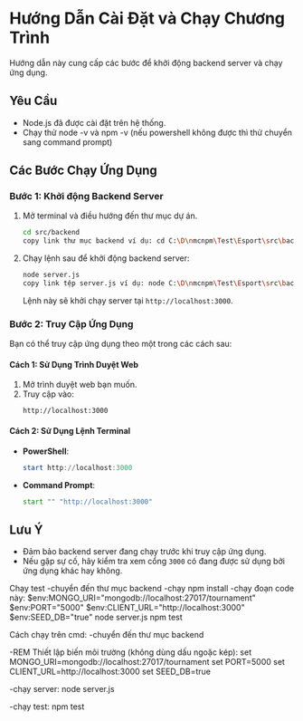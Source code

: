# Hướng Dẫn Cài Đặt và Chạy Chương Trình

Hướng dẫn này cung cấp các bước để khởi động backend server và chạy ứng dụng.

## Yêu Cầu

- Node.js đã được cài đặt trên hệ thống.
- Chạy thử node -v và npm -v (nếu powershell không được thì thử chuyển sang command prompt)

## Các Bước Chạy Ứng Dụng

### Bước 1: Khởi động Backend Server

1. Mở terminal và điều hướng đến thư mục dự án.
   ```bash
   cd src/backend
   copy link thư mục backend ví dụ: cd C:\D\nmcnpm\Test\Esport\src\backend
   ```
2. Chạy lệnh sau để khởi động backend server:
   ```bash
   node server.js
   copy link tệp server.js ví dụ: node C:\D\nmcnpm\Test\Esport\src\backend\server.js
   ```
   Lệnh này sẽ khởi chạy server tại `http://localhost:3000`.

### Bước 2: Truy Cập Ứng Dụng

Bạn có thể truy cập ứng dụng theo một trong các cách sau:

#### Cách 1: Sử Dụng Trình Duyệt Web

1. Mở trình duyệt web bạn muốn.
2. Truy cập vào:
   ```
   http://localhost:3000
   ```

#### Cách 2: Sử Dụng Lệnh Terminal

- **PowerShell**:
  ```powershell
  start http://localhost:3000
  ```
- **Command Prompt**:
  ```cmd
  start "" "http://localhost:3000"
  ```

## Lưu Ý

- Đảm bảo backend server đang chạy trước khi truy cập ứng dụng.
- Nếu gặp sự cố, hãy kiểm tra xem cổng `3000` có đang được sử dụng bởi ứng dụng khác hay không.


Chạy test
-chuyển đến thư mục backend
-chạy npm install
-chạy đoạn code này:
$env:MONGO_URI="mongodb://localhost:27017/tournament"
$env:PORT="5000"
$env:CLIENT_URL="http://localhost:3000"
$env:SEED_DB="true"
node server.js
npm test

Cách chạy trên cmd:
-chuyển đến thư mục backend

-REM Thiết lập biến môi trường (không dùng dấu ngoặc kép):
set MONGO_URI=mongodb://localhost:27017/tournament
set PORT=5000
set CLIENT_URL=http://localhost:3000
set SEED_DB=true

-chạy server:
node server.js

-chạy test:
npm test



